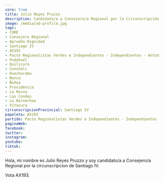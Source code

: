 ```yaml
---
core: true
title: Julio Reyes Pruzzo
description: Candidato/a a Consejero/a Regional por la Circunscripción de Santiago IV
image: /media/ad-profile.jpg
tags:
- CORE
- Consejero Regional
- Apruebo Dignidad
- Santiago IV
- AX193
- Pacto Regionalistas Verdes e Independientes - Independientes - Antonieta Salvo Ander Fuhren
- Pudahuel
- Quilicura
- Conchali
- Huechuraba
- Renca
- Ñuñoa
- Providencia
- La Reina
- Las Condes
- Lo Barnechea
- Vitacura
circunscripcionProvincial: Santiago IV
papeleta: AX193
partido: Pacto Regionalistas Verdes e Independientes - Independientes - Antonieta Salvo Ander Fuhren
paginaWeb:
facebook:
twitter:
instagram:
youtube:
tiktok:
---
```

Hola, mi nombre es Julio Reyes Pruzzo y soy candidato/a a Consejero/a Regional por la circunscripcion de Santiago IV.

Vota AX193.